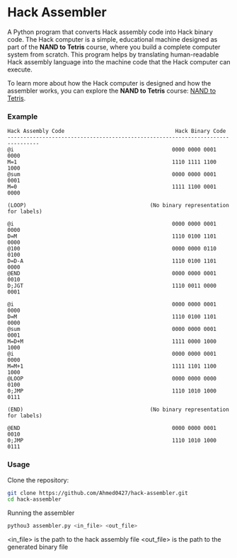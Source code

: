 

# Hack Assembler

A Python program that converts Hack assembly code into Hack binary code. The Hack computer is a simple, educational machine designed as part of the **NAND to Tetris** course, where you build a complete computer system from scratch. This program helps by translating human-readable Hack assembly language into the machine code that the Hack computer can execute.

To learn more about how the Hack computer is designed and how the assembler works, you can explore the **NAND to Tetris** course: [NAND to Tetris](https://www.nand2tetris.org/).



### Example

```
Hack Assembly Code                                   Hack Binary Code
--------------------------------------------------------------------------------
@i                                                  0000 0000 0001 0000
M=1                                                 1110 1111 1100 1000
@sum                                                0000 0000 0001 0001
M=0                                                 1111 1100 0001 0000

(LOOP)                                       (No binary representation for labels)

@i                                                  0000 0000 0001 0000
D=M                                                 1110 0100 1101 0000
@100                                                0000 0000 0110 0100
D=D-A                                               1110 0100 1101 0000
@END                                                0000 0000 0001 0010
D;JGT                                               1110 0011 0000 0001

@i                                                  0000 0000 0001 0000
D=M                                                 1110 0100 1101 0000
@sum                                                0000 0000 0001 0001
M=D+M                                               1111 0000 1000 1000
@i                                                  0000 0000 0001 0000
M=M+1                                               1111 1101 1100 1000
@LOOP                                               0000 0000 0000 0100
0;JMP                                               1110 1010 1000 0111

(END)                                        (No binary representation for labels)

@END                                                0000 0000 0001 0010
0;JMP                                               1110 1010 1000 0111

```
### Usage
Clone the repository:
```bash
git clone https://github.com/Ahmed0427/hack-assembler.git
cd hack-assembler
```

 Running the assembler

```bash
pythou3 assembler.py <in_file> <out_file>
```
<in_file>  is the path to the hack assembly file
<out_file> is the path to the generated binary file

